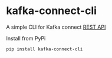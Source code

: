# kafka-connect-cli
A simple CLI for Kafka connect [REST API](https://docs.confluent.io/platform/7.0.1/connect/references/restapi.html)

Install from PyPi
```commandline
pip install kafka-connect-cli
```